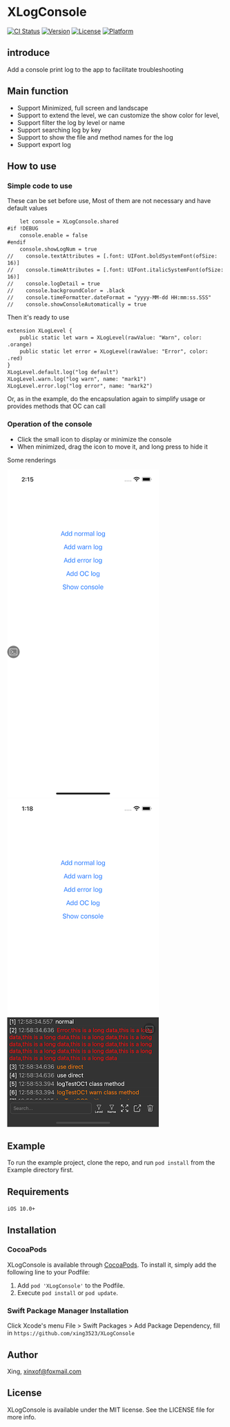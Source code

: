 # XLogConsole

[![CI Status](https://img.shields.io/travis/Xing/XLogConsole.svg?style=flat)](https://travis-ci.org/Xing/XLogConsole)
[![Version](https://img.shields.io/cocoapods/v/XLogConsole.svg?style=flat)](https://cocoapods.org/pods/XLogConsole)
[![License](https://img.shields.io/cocoapods/l/XLogConsole.svg?style=flat)](https://cocoapods.org/pods/XLogConsole)
[![Platform](https://img.shields.io/cocoapods/p/XLogConsole.svg?style=flat)](https://cocoapods.org/pods/XLogConsole)



## introduce
Add a console print log to the app to facilitate troubleshooting

## Main function
- Support Minimized, full screen and landscape
- Support to extend the level, we can customize the show color for level,
- Support filter the log by level or name
- Support searching log by key
- Support to show the file and method names for the log
- Support export log

## How to use
### Simple code to use
These can be set before use, Most of them are not necessary and have default values
```
    let console = XLogConsole.shared
#if !DEBUG
    console.enable = false
#endif
    console.showLogNum = true
//    console.textAttributes = [.font: UIFont.boldSystemFont(ofSize: 16)]
//    console.timeAttributes = [.font: UIFont.italicSystemFont(ofSize: 16)]
//    console.logDetail = true
//    console.backgroundColor = .black
//    console.timeFormatter.dateFormat = "yyyy-MM-dd HH:mm:ss.SSS"
//    console.showConsoleAutomatically = true

```
Then it's ready to use
```
extension XLogLevel {
    public static let warn = XLogLevel(rawValue: "Warn", color: .orange)
    public static let error = XLogLevel(rawValue: "Error", color: .red)
}
XLogLevel.default.log("log default")
XLogLevel.warn.log("log warn", name: "mark1")
XLogLevel.error.log("log error", name: "mark2")
```
Or, as in the example, do the encapsulation again to simplify usage or provides methods that OC can call
### Operation of the console
- Click the small icon to display or minimize the console
- When minimized, drag the icon to move it, and long press to hide it

Some renderings

![](https://github.com/xing3523/Resources/raw/master/XLogConsole/demo1.png)
![](https://github.com/xing3523/Resources/raw/master/XLogConsole/demo2.png)

## Example
To run the example project, clone the repo, and run `pod install` from the Example directory first. 

## Requirements
`iOS 10.0+`

## Installation
### CocoaPods

XLogConsole is available through [CocoaPods](https://cocoapods.org). To install
it, simply add the following line to your Podfile:

1. Add `pod 'XLogConsole'` to the Podfile.
2. Execute `pod install` or `pod update`.

### Swift Package Manager Installation
Click Xcode's menu File > Swift Packages > Add Package Dependency, fill in `https://github.com/xing3523/XLogConsole`


## Author

Xing, xinxof@foxmail.com

## License

XLogConsole is available under the MIT license. See the LICENSE file for more info.
